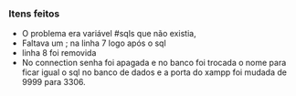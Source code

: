 ### Itens feitos

* O problema era variável #sqls que não existia,
* Faltava um ; na linha 7 logo após o sql 
* linha 8 foi removida
* No connection senha foi apagada e no banco foi trocada o nome para ficar igual o sql no banco de dados e a porta do xampp foi mudada de 9999 para 3306.